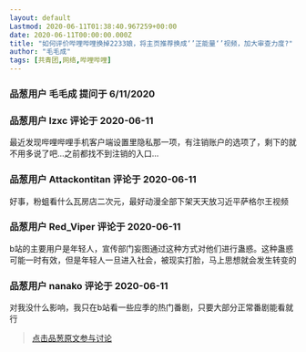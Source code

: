 ```yaml
---
layout: default
Lastmod: 2020-06-11T01:38:40.967259+00:00
date: 2020-06-11T00:00:00.000Z
title: "如何评价哔哩哔哩换掉2233娘，将主页推荐换成‘’正能量‘’视频，加大审查力度?"
author: "毛毛成"
tags: [共青团,网络,哔哩哔哩]
---
```



### 品葱用户 **毛毛成** 提问于 6/11/2020
    

    
                

### 品葱用户 **lzxc** 评论于 2020-06-11
        
最近发现哔哩哔哩手机客户端设置里隐私那一项，有注销账户的选项了，剩下的就不用多说了吧…之前都找不到注销的入口…
        
                

### 品葱用户 **Attackontitan** 评论于 2020-06-11
        
好事，粉蛆看什么瓦房店二次元，最好动漫全部下架天天放习近平萨格尔王视频
        
                

### 品葱用户 **Red_Viper** 评论于 2020-06-11
        
b站的主要用户是年轻人，宣传部门妄图通过这种方式对他们进行蛊惑。这种蛊惑可能一时有效，但是年轻人一旦进入社会，被现实打脸，马上思想就会发生转变的
        
                

### 品葱用户 **nanako** 评论于 2020-06-11
        
对我没什么影响，我只在b站看一些应季的热门番剧，只要大部分正常番剧能看就行
        
                





> [点击品葱原文参与讨论](https://pincong.rocks/question/27096)

